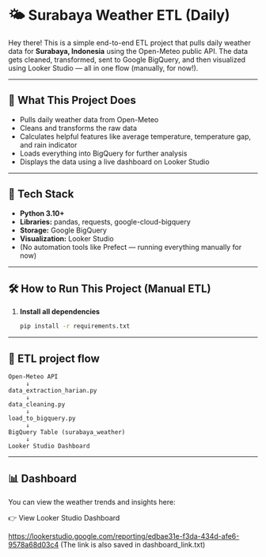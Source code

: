 # 🌤️ Surabaya Weather ETL (Daily)

Hey there! This is a simple end-to-end ETL project that pulls daily weather data for **Surabaya, Indonesia** using the Open-Meteo public API. The data gets cleaned, transformed, sent to Google BigQuery, and then visualized using Looker Studio — all in one flow (manually, for now!).

---

## 🎯 What This Project Does

- Pulls daily weather data from Open-Meteo
- Cleans and transforms the raw data
- Calculates helpful features like average temperature, temperature gap, and rain indicator
- Loads everything into BigQuery for further analysis
- Displays the data using a live dashboard on Looker Studio

---

## 🔧 Tech Stack

- **Python 3.10+**
- **Libraries:** pandas, requests, google-cloud-bigquery
- **Storage:** Google BigQuery
- **Visualization:** Looker Studio
- (No automation tools like Prefect — running everything manually for now)

---

## 🛠️ How to Run This Project (Manual ETL)

1. **Install all dependencies**
   ```bash
   pip install -r requirements.txt
   
---

## 🧱 ETL project flow

```text
Open-Meteo API
     ↓
data_extraction_harian.py
     ↓
data_cleaning.py
     ↓
load_to_bigquery.py
     ↓
BigQuery Table (surabaya_weather)
     ↓
Looker Studio Dashboard
```

---

## 📊 Dashboard
You can view the weather trends and insights here:

👉 View Looker Studio Dashboard

https://lookerstudio.google.com/reporting/edbae31e-f3da-434d-afe6-9578a68d03c4
(The link is also saved in dashboard_link.txt)
